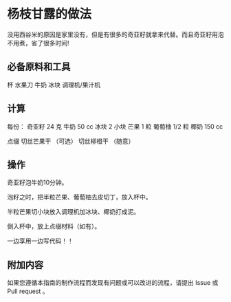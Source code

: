 # 杨枝甘露的做法

没用西谷米的原因是家里没有，但是有很多的奇亚籽就拿来代替。而且奇亚籽用泡不用煮，省了很多时间!



## 必备原料和工具
杯
水果刀
牛奶
冰块
调理机/果汁机

## 计算
每份：
奇亚籽 24 克
牛奶 50 cc
冰块 2 小块
芒果 1 粒
葡萄柚 1/2 粒
椰奶 150 cc

点缀
切丝芒果干 （可选）
切丝柳橙干 （随意）

## 操作
奇亚籽泡牛奶10分钟。

泡籽之时，把半粒芒果、葡萄柚去皮切丁，放入杯中。

半粒芒果切小块放入调理机加冰块、椰奶打成泥。

倒入杯中，放上点缀材料（如有）。

一边享用一边写代码！！


## 附加内容

如果您遵循本指南的制作流程而发现有问题或可以改进的流程，请提出 Issue 或 Pull request 。


